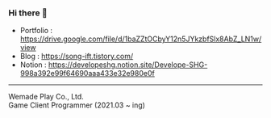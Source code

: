 ### Hi there 👋

<!--
**developeSHG/developeSHG** is a ✨ _special_ ✨ repository because its `README.md` (this file) appears on your GitHub profile.

Here are some ideas to get you started:

- 🔭 I’m currently working on ...
- 🌱 I’m currently learning ...
- 👯 I’m looking to collaborate on ...
- 🤔 I’m looking for help with ...
- 💬 Ask me about ...
- 📫 How to reach me: ...
- 😄 Pronouns: ...
- ⚡ Fun fact: ...
-->

- Portfolio : https://drive.google.com/file/d/1baZZtOCbyY12n5JYkzbfSlx8AbZ_LN1w/view
- Blog : https://song-ift.tistory.com/
- Notion : https://developeshg.notion.site/Develope-SHG-998a392e99f64690aaa433e32e980e0f

<hr size="5">

Wemade Play Co., Ltd.
<br/>Game Client Programmer (2021.03 ~ ing)
